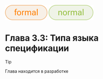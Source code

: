 <div align='left'>
    <img src='../assets/formal.svg'>
    <img src='../assets/normal.svg'>
</div>

# Глава 3.3: Типа языка спецификации

> [!TIP]  
> Глава находится в разработке

